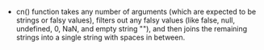 - cn() function takes any number of arguments (which are expected to be strings or falsy values), filters out any falsy values (like false, null, undefined, 0, NaN, and empty string ""), and then joins the remaining strings into a single string with spaces in between.
